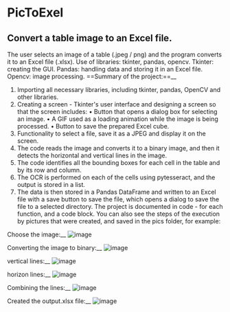 # PicToExel
## Convert a table image to an Excel file.
The user selects an image of a table (.jpeg / png) and the program converts it to an Excel file (.xlsx).
Use of libraries: tkinter, pandas, opencv.
Tkinter: creating the GUI.
Pandas: handling data and storing it in an Excel file.
Opencv: image processing.
==Summary of the project:==__
1. Importing all necessary libraries, including tkinter, pandas, OpenCV and other libraries.
2. Creating a screen - Tkinter's user interface and designing a screen so that the screen includes:
• Button that opens a dialog box for selecting an image.
• A GIF used as a loading animation while the image is being processed.
• Button to save the prepared Excel cube.
  3. Functionality to select a file, save it as a JPEG and display it on the screen.
4. The code reads the image and converts it to a binary image, and then it detects the horizontal and vertical lines in the image.
  5. The code identifies all the bounding boxes for each cell in the table and by its row and column.
  6. The OCR is performed on each of the cells using pytesseract, and the output is stored in a list.
  7. The data is then stored in a Pandas DataFrame and written to an Excel file with a save button to save the file, which opens a dialog to save the file to a selected directory.
The project is documented in code - for each function, and a code block.
You can also see the steps of the execution by pictures that were created, and saved in the pics folder, for example:

Choose the image:__
![image](https://github.com/TamarShayo/PicToExel/assets/120498576/91746a67-2dde-4672-ab24-5af700bfd224)

Converting the image to binary:__
![image](https://github.com/TamarShayo/PicToExel/assets/120498576/9e83154d-b344-4feb-86ff-c3f638ae6f8a)

vertical lines:__
![image](https://github.com/TamarShayo/PicToExel/assets/120498576/82d75c01-842f-43a2-a3eb-b60a5cf71b4c)

horizon lines:__
![image](https://github.com/TamarShayo/PicToExel/assets/120498576/1a36e6f1-8b96-4672-b2cd-b96559e89404)

Combining the lines:__
![image](https://github.com/TamarShayo/PicToExel/assets/120498576/567f87ab-6619-49e4-a802-73d162a62f41)

Created the output.xlsx file:__
![image](https://github.com/TamarShayo/PicToExel/assets/120498576/2ef44ecc-474a-429e-bb58-eeba24de1a28)
